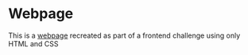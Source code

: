 # Webpage
This is a [webpage](https://masif2002.github.io/helpcenter-webpage/) recreated as part of a frontend challenge using only HTML and CSS